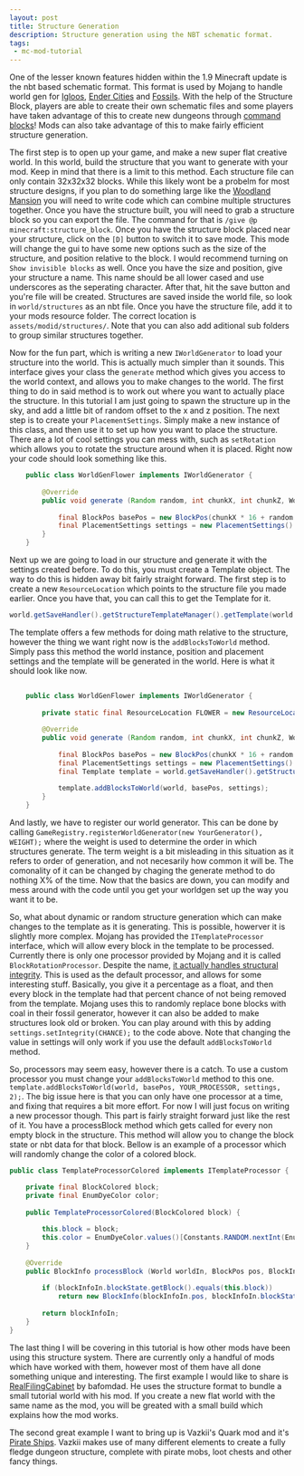 ```yaml
---
layout: post
title: Structure Generation
description: Structure generation using the NBT schematic format.
tags:
 - mc-mod-tutorial
---
```


One of the lesser known features hidden within the 1.9 Minecraft update is the nbt based schematic format. This format is used by Mojang to handle world gen for [Igloos](http://minecraft.gamepedia.com/Igloo), [Ender Cities](http://minecraft.gamepedia.com/End_city) and [Fossils](http://minecraft.gamepedia.com/Generated_structures#Fossil). With the help of the Structure Block, players are able to create their own schematic files and some players have taken advantage of this to create new dungeons through [command blocks](https://www.youtube.com/watch?v=2UmPDfeqlDY)! Mods can also take advantage of this to make fairly efficient structure generation. 

The first step is to open up your game, and make a new super flat creative world. In this world, build the structure that you want to generate with your mod. Keep in mind that there is a limit to this method. Each structure file can only contain 32x32x32 blocks. While this likely wont be a probelm for most structure designs, if you plan to do something large like the [Woodland Mansion](http://minecraft.gamepedia.com/Woodland_mansion) you will need to write code which can combine multiple structures together. Once you have the structure built, you will need to grab a structure block so you can export the file. The command for that is `/give @p minecraft:structure_block`. Once you have the structure block placed near your structure, click on the `[D]` button to switch it to save mode. This mode will change the gui to have some new options such as the size of the structure, and position relative to the block. I would recommend turning on `Show invisible blocks` as well. Once you have the size and position, give your structure a name. This name should be all lower cased and use underscores as the seperating character. After that, hit the save button and you're file will be created. Structures are saved inside the world file, so look in `world/structures` as an nbt file. Once you have the structure file, add it to your mods resource folder. The correct location is `assets/modid/structures/`. Note that you can also add aditional sub folders to group similar structures together. 

Now for the fun part, which is writing a new `IWorldGenerator` to load your structure into the world. This is actually much simpler than it sounds. This interface gives your class the `generate` method which gives you access to the world context, and allows you to make changes to the world. The first thing to do in said method is to work out where you want to actually place the structure. In this tutorial I am just going to spawn the structure up in the sky, and add a little bit of random offset to the x and z position. The next step is to create your `PlacementSettings`. Simply make a new instance of this class, and then use it to set up how you want to place the structure. There are a lot of cool settings you can mess with, such as `setRotation` which allows you to rotate the structure around when it is placed. Right now your code should look something like this.

```java
    public class WorldGenFlower implements IWorldGenerator {
        
        @Override
        public void generate (Random random, int chunkX, int chunkZ, World world, IChunkGenerator chunkGenerator, IChunkProvider chunkProvider) {
            
            final BlockPos basePos = new BlockPos(chunkX * 16 + random.nextInt(16), 100, chunkZ * 16 + random.nextInt(16));
            final PlacementSettings settings = new PlacementSettings().setRotation(Rotation.NONE);
        }
    }

```

Next up we are going to load in our structure and generate it with the settings created before. To do this, you must create a Template object. The way to do this is hidden away bit fairly straight forward. The first step is to create a new `ResourceLocation` which points to the structure file you made earlier. Once you have that, you can call this to get the Template for it. 

```java
world.getSaveHandler().getStructureTemplateManager().getTemplate(world.getMinecraftServer(), RESOURCE_LOCATION_HERE);
```

The template offers a few methods for doing math relative to the structure, however the thing we want right now is the `addBlocksToWorld` method. Simply pass this method the world instance, position and placement settings and the template will be generated in the world. Here is what it should look like now. 

```java
    
    public class WorldGenFlower implements IWorldGenerator {
        
        private static final ResourceLocation FLOWER = new ResourceLocation("libtest:flower");
        
        @Override
        public void generate (Random random, int chunkX, int chunkZ, World world, IChunkGenerator chunkGenerator, IChunkProvider chunkProvider) {
            
            final BlockPos basePos = new BlockPos(chunkX * 16 + random.nextInt(16), 100, chunkZ * 16 + random.nextInt(16));
            final PlacementSettings settings = new PlacementSettings().setRotation(Rotation.NONE);
            final Template template = world.getSaveHandler().getStructureTemplateManager().getTemplate(world.getMinecraftServer(), FLOWER);
            
            template.addBlocksToWorld(world, basePos, settings);
        }
    }
```

And lastly, we have to register our world generator. This can be done by calling `GameRegistry.registerWorldGenerator(new YourGenerator(), WEIGHT);` where the weight is used to determine the order in which structures generate. The term weight is a bit misleading in this situation as it refers to order of generation, and not necesarily how common it will be. The comonality of it can be changed by chaging the generate method to do nothing X% of the time. Now that the basics are down, you can modify and mess around with the code until you get your worldgen set up the way you want it to be. 

So, what about dynamic or random structure generation which can make changes to the template as it is generating. This is possible, howerver it is slightly more complex. Mojang has provided the `ITemplateProcessor` interface, which will allow every block in the template to be processed. Currently there is only one processor provided by Mojang and it is called `BlockRotationProcessor`. Despite the name, [it actually handles structural integrity](https://github.com/ModCoderPack/MCPBot-Issues/issues/323). This is used as the default processor, and allows for some interesting stuff. Basically, you give it a percentage as a float, and then every block in the template had that percent chance of not being removed from the template. Mojang uses this to randomly replace bone blocks with coal in their fossil generator, however it can also be added to make structures look old or broken. You can play around with this by adding `settings.setIntegrity(CHANCE);` to the code above. Note that changing the value in settings will only work if you use the default `addBlocksToWorld` method. 

So, processors may seem easy, however there is a catch. To use a custom processor you must change your `addBlocksToWorld` method to this one. `template.addBlocksToWorld(world, basePos, YOUR_PROCESSOR, settings, 2);`. The big issue here is that you can only have one processor at a time, and fixing that requires a bit more effort. For now I will just focus on writing a new processor though. This part is fairly straight forward just like the rest of it. You have a processBlock method which gets called for every non empty block in the structure. This method will allow you to change the block state or nbt data for that block. Bellow is an example of a processor which will randomly change the color of a colored block.

```java
public class TemplateProcessorColored implements ITemplateProcessor {

    private final BlockColored block;
    private final EnumDyeColor color;
    
    public TemplateProcessorColored(BlockColored block) {
        
        this.block = block;
        this.color = EnumDyeColor.values()[Constants.RANDOM.nextInt(EnumDyeColor.values().length)];
    }
    
    @Override
    public BlockInfo processBlock (World worldIn, BlockPos pos, BlockInfo blockInfoIn) {
        
        if (blockInfoIn.blockState.getBlock().equals(this.block))
            return new BlockInfo(blockInfoIn.pos, blockInfoIn.blockState.withProperty(BlockColored.COLOR, this.color), blockInfoIn.tileentityData);        
       
        return blockInfoIn;
    }
}
```

The last thing I will be covering in this tutorial is how other mods have been using this structure system. There are currently only a handful of mods which have worked with them, however most of them have all done something unique and interesting. The first example I would like to share is [RealFilingCabinet](https://github.com/bafomdad/realfilingcabinet/blob/f1254b80da17334e2abb85faa1389e18471f9f28/com/bafomdad/realfilingcabinet/world/TutorialGenerator.java) by bafomdad. He uses the structure format to bundle a small tutorial world with his mod. If you create a new flat world with the same name as the mod, you will be greated with a small build which explains how the mod works. 

The second great example I want to bring up is Vazkii's Quark mod and it's [Pirate Ships](https://github.com/Vazkii/Quark/blob/master/src/main/java/vazkii/quark/world/world/PirateShipGenerator.java). Vazkii makes use of many different elements to create a fully fledge dungeon structure, complete with pirate mobs, loot chests and other fancy things. 
